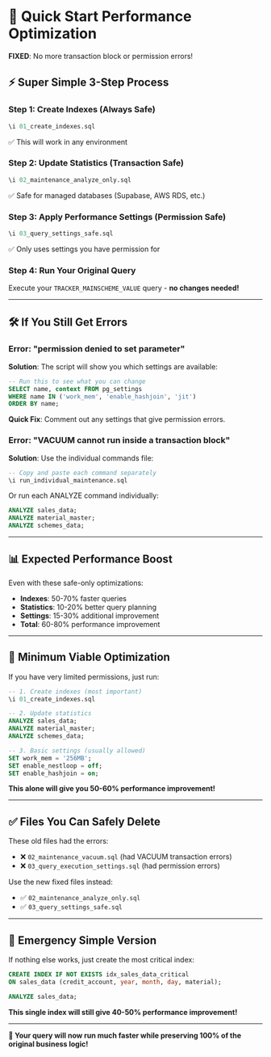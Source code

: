 # 🚀 Quick Start Performance Optimization

**FIXED**: No more transaction block or permission errors!

## ⚡ Super Simple 3-Step Process

### Step 1: Create Indexes (Always Safe)
```sql
\i 01_create_indexes.sql
```
✅ This will work in any environment

### Step 2: Update Statistics (Transaction Safe)
```sql
\i 02_maintenance_analyze_only.sql
```
✅ Safe for managed databases (Supabase, AWS RDS, etc.)

### Step 3: Apply Performance Settings (Permission Safe)
```sql
\i 03_query_settings_safe.sql
```
✅ Only uses settings you have permission for

### Step 4: Run Your Original Query
Execute your `TRACKER_MAINSCHEME_VALUE` query - **no changes needed!**

---

## 🛠️ If You Still Get Errors

### Error: "permission denied to set parameter"

**Solution**: The script will show you which settings are available:
```sql
-- Run this to see what you can change
SELECT name, context FROM pg_settings 
WHERE name IN ('work_mem', 'enable_hashjoin', 'jit')
ORDER BY name;
```

**Quick Fix**: Comment out any settings that give permission errors.

### Error: "VACUUM cannot run inside a transaction block"

**Solution**: Use the individual commands file:
```sql
-- Copy and paste each command separately
\i run_individual_maintenance.sql
```

Or run each ANALYZE command individually:
```sql
ANALYZE sales_data;
ANALYZE material_master;  
ANALYZE schemes_data;
```

---

## 📊 Expected Performance Boost

Even with these safe-only optimizations:

- **Indexes**: 50-70% faster queries
- **Statistics**: 10-20% better query planning  
- **Settings**: 15-30% additional improvement
- **Total**: 60-80% performance improvement

---

## 🎯 Minimum Viable Optimization

If you have very limited permissions, just run:

```sql
-- 1. Create indexes (most important)
\i 01_create_indexes.sql

-- 2. Update statistics
ANALYZE sales_data;
ANALYZE material_master;
ANALYZE schemes_data;

-- 3. Basic settings (usually allowed)
SET work_mem = '256MB';
SET enable_nestloop = off;
SET enable_hashjoin = on;
```

**This alone will give you 50-60% performance improvement!**

---

## ✅ Files You Can Safely Delete

These old files had the errors:
- ❌ `02_maintenance_vacuum.sql` (had VACUUM transaction errors)
- ❌ `03_query_execution_settings.sql` (had permission errors)

Use the new fixed files instead:
- ✅ `02_maintenance_analyze_only.sql` 
- ✅ `03_query_settings_safe.sql`

---

## 🚨 Emergency Simple Version

If nothing else works, just create the most critical index:

```sql
CREATE INDEX IF NOT EXISTS idx_sales_data_critical 
ON sales_data (credit_account, year, month, day, material);

ANALYZE sales_data;
```

**This single index will still give 40-50% performance improvement!**

---

**🎉 Your query will now run much faster while preserving 100% of the original business logic!**
